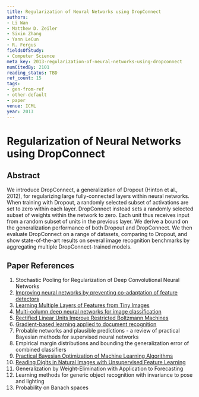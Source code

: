 ```yaml
---
title: Regularization of Neural Networks using DropConnect
authors:
- Li Wan
- Matthew D. Zeiler
- Sixin Zhang
- Yann LeCun
- R. Fergus
fieldsOfStudy:
- Computer Science
meta_key: 2013-regularization-of-neural-networks-using-dropconnect
numCitedBy: 2101
reading_status: TBD
ref_count: 15
tags:
- gen-from-ref
- other-default
- paper
venue: ICML
year: 2013
---
```


# Regularization of Neural Networks using DropConnect

## Abstract

We introduce DropConnect, a generalization of Dropout (Hinton et al., 2012), for regularizing large fully-connected layers within neural networks. When training with Dropout, a randomly selected subset of activations are set to zero within each layer. DropConnect instead sets a randomly selected subset of weights within the network to zero. Each unit thus receives input from a random subset of units in the previous layer. We derive a bound on the generalization performance of both Dropout and DropConnect. We then evaluate DropConnect on a range of datasets, comparing to Dropout, and show state-of-the-art results on several image recognition benchmarks by aggregating multiple DropConnect-trained models.

## Paper References

1. Stochastic Pooling for Regularization of Deep Convolutional Neural Networks
2. [Improving neural networks by preventing co-adaptation of feature detectors](2012-improving-neural-networks-by-preventing-co-adaptation-of-feature-detectors)
3. [Learning Multiple Layers of Features from Tiny Images](2009-learning-multiple-layers-of-features-from-tiny-images)
4. [Multi-column deep neural networks for image classification](2012-multi-column-deep-neural-networks-for-image-classification)
5. [Rectified Linear Units Improve Restricted Boltzmann Machines](2010-rectified-linear-units-improve-restricted-boltzmann-machines)
6. [Gradient-based learning applied to document recognition](1998-lenet5.md)
7. Probable networks and plausible predictions - a review of practical Bayesian methods for supervised neural networks
8. Empirical margin distributions and bounding the generalization error of combined classifiers
9. [Practical Bayesian Optimization of Machine Learning Algorithms](2012-practical-bayesian-optimization-of-machine-learning-algorithms)
10. [Reading Digits in Natural Images with Unsupervised Feature Learning](2011-reading-digits-in-natural-images-with-unsupervised-feature-learning)
11. Generalization by Weight-Elimination with Application to Forecasting
12. Learning methods for generic object recognition with invariance to pose and lighting
13. Probability on Banach spaces
